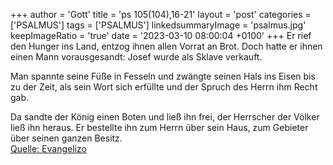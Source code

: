 +++
author = 'Gott'
title = 'ps 105(104),16-21'
layout = 'post'
categories = ['PSALMUS']
tags = ['PSALMUS']
linkedsummaryImage = 'psalmus.jpg'
keepImageRatio = 'true'
date = '2023-03-10 08:00:04 +0100'
+++
Er rief den Hunger ins Land,
entzog ihnen allen Vorrat an Brot.
Doch hatte er ihnen einen Mann vorausgesandt:
Josef wurde als Sklave verkauft.

Man spannte seine Füße in Fesseln
und zwängte seinen Hals ins Eisen
bis zu der Zeit, als sein Wort sich erfüllte
und der Spruch des Herrn ihm Recht gab.<!--more-->

Da sandte der König einen Boten und ließ ihn frei,
der Herrscher der Völker ließ ihn heraus.
Er bestellte ihn zum Herrn über sein Haus,
zum Gebieter über seinen ganzen Besitz.<br> [Quelle: Evangelizo](https://evangeliumtagfuertag.org/DE/gospel)